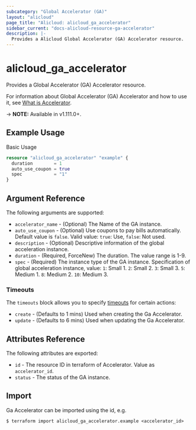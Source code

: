 ```yaml
---
subcategory: "Global Accelerator (GA)"
layout: "alicloud"
page_title: "Alicloud: alicloud_ga_accelerator"
sidebar_current: "docs-alicloud-resource-ga-accelerator"
description: |-
  Provides a Alicloud Global Accelerator (GA) Accelerator resource.
---
```


# alicloud\_ga\_accelerator

Provides a Global Accelerator (GA) Accelerator resource.

For information about Global Accelerator (GA) Accelerator and how to use it, see [What is Accelerator](https://help.aliyun.com/document_detail/153235.html).

-> **NOTE:** Available in v1.111.0+.

## Example Usage

Basic Usage

```terraform
resource "alicloud_ga_accelerator" "example" {
  duration        = 1
  auto_use_coupon = true
  spec            = "1"
}
```

## Argument Reference

The following arguments are supported:

* `accelerator_name` - (Optional) The Name of the GA instance.
* `auto_use_coupon` - (Optional) Use coupons to pay bills automatically. Default value is `false`. Valid value: `true`: Use, `false`: Not used.
* `description` - (Optional) Descriptive information of the global acceleration instance.
* `duration` - (Required, ForceNew) The duration. The value range is 1-9.
* `spec` - (Required) The instance type of the GA instance. Specification of global acceleration instance, value:
    `1`: Small 1.
    `2`: Small 2.
    `3`: Small 3.
    `5`: Medium 1.
    `8`: Medium 2.
    `10`: Medium 3.
    
### Timeouts

The `timeouts` block allows you to specify [timeouts](https://www.terraform.io/docs/configuration-0-11/resources.html#timeouts) for certain actions:

* `create` - (Defaults to 1 mins) Used when creating the Ga Accelerator.
* `update` - (Defaults to 6 mins) Used when updating the Ga Accelerator.

## Attributes Reference

The following attributes are exported:

* `id` - The resource ID in terraform of Accelerator. Value as `accelerator_id`.
* `status` - The status of the GA instance.

## Import

Ga Accelerator can be imported using the id, e.g.

```
$ terraform import alicloud_ga_accelerator.example <accelerator_id>
```
